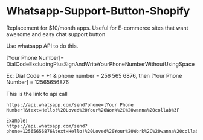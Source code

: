 # Whatsapp-Support-Button-Shopify
Replacement for $10/month apps. Useful for E-commerce sites that want awesome and easy chat support button

Use whatsapp API to do this.

[Your Phone Number]= DialCodeExcludingPlusSignAndWriteYourPhoneNumberWithoutUsingSpace

Ex: Dial Code = +1 & phone number = 256 565 6876, then [Your Phone Number] = 12565656876

This is the link to api call
```
https://api.whatsapp.com/send?phone=[Your Phone Number]&text=Hello!%20Loved%20Your%20Work%2C%20wanna%20collab%3F

Example:
https://api.whatsapp.com/send?phone=12565656876&text=Hello!%20Loved%20Your%20Work%2C%20wanna%20collab%3F
```
